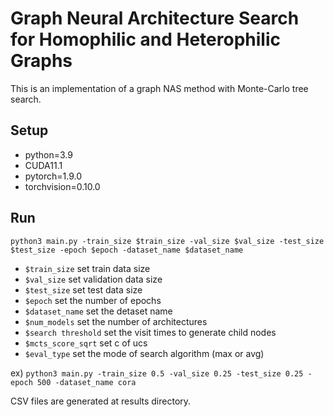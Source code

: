 # Graph Neural Architecture Search for Homophilic and Heterophilic Graphs
This is an implementation of a graph NAS method with Monte-Carlo tree search.

## Setup
- python=3.9
- CUDA11.1
- pytorch=1.9.0
- torchvision=0.10.0

## Run
`python3 main.py -train_size $train_size -val_size $val_size -test_size $test_size -epoch $epoch -dataset_name $dataset_name`
- `$train_size` set train data size
- `$val_size` set validation data size
- `$test_size` set test data size
- `$epoch` set the number of epochs
- `$dataset_name` set the detaset name
- `$num_models` set the number of architectures
- `$search threshold` set the visit times to generate child nodes
- `$mcts_score_sqrt` set c of ucs
- `$eval_type` set the mode of search algorithm (max or avg)

ex) `python3 main.py -train_size 0.5 -val_size 0.25 -test_size 0.25 -epoch 500 -dataset_name cora`

CSV files are generated at results directory.


